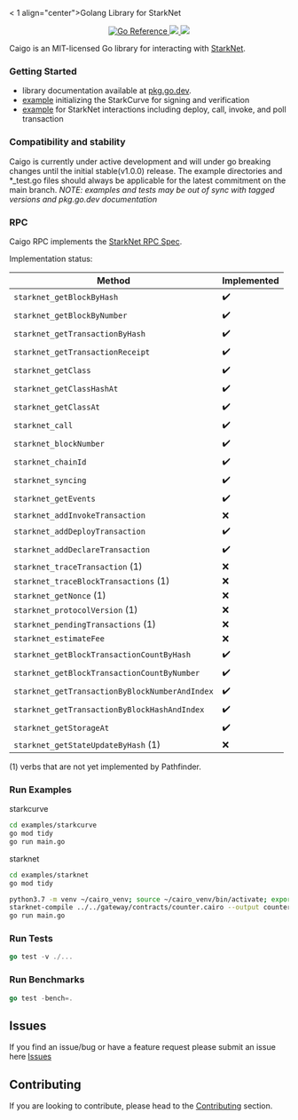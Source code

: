 <
1 align="center">Golang Library for StarkNet</h1>

<p align="center">
    <a href="https://pkg.go.dev/github.com/dontpanicdao/caigo">
        <img src="https://pkg.go.dev/badge/github.com/dontpanicdao/caigo.svg" alt="Go Reference">
    </a>
    <a href="https://github.com/dontpanicdao/caigo/blob/main/LICENSE">
        <img src="https://img.shields.io/badge/license-MIT-black">
    </a>
    <a href="https://starkware.co/">
        <img src="https://img.shields.io/badge/powered_by-StarkWare-navy">
    </a>
</p>

Caigo is an MIT-licensed Go library for interacting with [StarkNet](https://docs.starknet.io/docs/intro).

### Getting Started

- library documentation available at [pkg.go.dev](https://pkg.go.dev/github.com/dontpanicdao/caigo).
- [example](./examples/starkcurve) initializing the StarkCurve for signing and verification
- [example](./examples/starknet) for StarkNet interactions including deploy, call, invoke, and poll transaction

### Compatibility and stability

Caigo is currently under active development and will under go breaking changes until the initial stable(v1.0.0) release. The example directories and *_test.go files should always be applicable for the latest commitment on the main branch.
*NOTE: examples and tests may be out of sync with tagged versions and pkg.go.dev documentation*

### RPC

Caigo RPC implements the [StarkNet RPC Spec](https://github.com/starkware-libs/starknet-specs).

Implementation status:

| Method                        | Implemented           |
| ----------------------------- | --------------------- |
| `starknet_getBlockByHash` | :heavy_check_mark: |
| `starknet_getBlockByNumber` | :heavy_check_mark: |
| `starknet_getTransactionByHash` | :heavy_check_mark: |
| `starknet_getTransactionReceipt` | :heavy_check_mark: |
| `starknet_getClass` | :heavy_check_mark: |
| `starknet_getClassHashAt` | :heavy_check_mark: |
| `starknet_getClassAt` | :heavy_check_mark: |
| `starknet_call` | :heavy_check_mark: |
| `starknet_blockNumber` | :heavy_check_mark: |
| `starknet_chainId` | :heavy_check_mark: |
| `starknet_syncing` | :heavy_check_mark: |
| `starknet_getEvents` | :heavy_check_mark: |
| `starknet_addInvokeTransaction` | :x: |
| `starknet_addDeployTransaction` | :heavy_check_mark: |
| `starknet_addDeclareTransaction` | :heavy_check_mark: |
| `starknet_traceTransaction` (1) | :x: |
| `starknet_traceBlockTransactions` (1) | :x: |
| `starknet_getNonce` (1) | :x: |
| `starknet_protocolVersion` (1) | :x: |
| `starknet_pendingTransactions` (1) | :x: |
| `starknet_estimateFee` | :x: |
| `starknet_getBlockTransactionCountByHash` | :heavy_check_mark: |
| `starknet_getBlockTransactionCountByNumber` | :heavy_check_mark: |
| `starknet_getTransactionByBlockNumberAndIndex` | :heavy_check_mark: |
| `starknet_getTransactionByBlockHashAndIndex` | :heavy_check_mark: |
| `starknet_getStorageAt` | :heavy_check_mark: |
| `starknet_getStateUpdateByHash` (1) | :x: |

(1) verbs that are not yet implemented by Pathfinder.

### Run Examples

starkcurve

```sh
cd examples/starkcurve
go mod tidy
go run main.go
```

starknet

```sh
cd examples/starknet
go mod tidy

python3.7 -m venv ~/cairo_venv; source ~/cairo_venv/bin/activate; export STARKNET_NETWORK=alpha-goerli
starknet-compile ../../gateway/contracts/counter.cairo --output counter_compiled.json
go run main.go
```

### Run Tests

```go
go test -v ./...
```

### Run Benchmarks

```go
go test -bench=.
```

## Issues

If you find an issue/bug or have a feature request please submit an issue here
[Issues](https://github.com/dontpanicdao/caigo/issues)

## Contributing

If you are looking to contribute, please head to the
[Contributing](https://github.com/dontpanicdao/caigo/blob/main/CONTRIBUTING.md) section.
